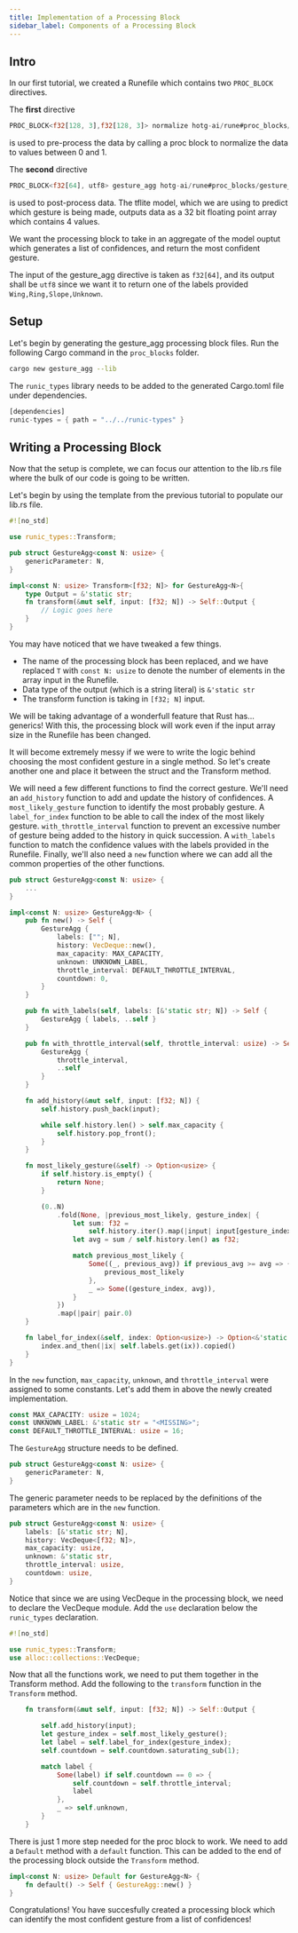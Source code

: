 ```yaml
---
title: Implementation of a Processing Block
sidebar_label: Components of a Processing Block
---
```


## Intro

In our first tutorial, we created a Runefile which contains two `PROC_BLOCK` directives.

The **first** directive

```rust
PROC_BLOCK<f32[128, 3],f32[128, 3]> normalize hotg-ai/rune#proc_blocks/normalize
```

is used to pre-process the data by calling a proc block to normalize the data to values between 0 and 1.

The **second** directive

```rust
PROC_BLOCK<f32[64], utf8> gesture_agg hotg-ai/rune#proc_blocks/gesture_agg --labels=Wing,Ring,Slope,Unknown
```

is used to post-process data. The tflite model, which we are using to predict which gesture is being made, outputs data as a 32 bit floating point array which contains 4 values.

We want the processing block to take in an aggregate of the model ouptut which generates a list of confidences, and return the most confident gesture.

The input of the gesture_agg directive is taken as `f32[64]`, and its output shall be `utf8` since we want it to return one of the labels provided `Wing,Ring,Slope,Unknown`.

## Setup

Let's begin by generating the gesture_agg processing block files. Run the following Cargo command in the `proc_blocks` folder.

```bash
cargo new gesture_agg --lib
```

The `runic_types` library needs to be added to the generated Cargo.toml file under dependencies.

```rust
[dependencies]
runic-types = { path = "../../runic-types" }
```

## Writing a Processing Block

Now that the setup is complete, we can focus our attention to the lib.rs file where the bulk of our code is going to be written.

Let's begin by using the template from the previous tutorial to populate our lib.rs file.

```rust
#![no_std]

use runic_types::Transform;

pub struct GestureAgg<const N: usize> {
    genericParameter: N,
}

impl<const N: usize> Transform<[f32; N]> for GestureAgg<N>{
    type Output = &'static str;
    fn transform(&mut self, input: [f32; N]) -> Self::Output {
        // Logic goes here
    }
}
```

You may have noticed that we have tweaked a few things.

- The name of the processing block has been replaced, and we have replaced `T` with `const N: usize` to denote the number of elements in the array input in the Runefile.
- Data type of the output (which is a string literal) is `&'static str`
- The transform function is taking in `[f32; N]` input.

We will be taking advantage of a wonderfull feature that Rust has... generics! With this, the processing block will work even if the input array size in the Runefile has been changed.

It will become extremely messy if we were to write the logic behind choosing the most confident gesture in a single method. So let's create another one and place it between the struct and the Transform method.

We will need a few different functions to find the correct gesture. We'll need an `add_history` function to add and update the history of confidences. A `most_likely_gesture` function to identify the most probably gesture. A `label_for_index` function to be able to call the index of the most likely gesture. `with_throttle_interval` function to prevent an excessive number of gesture being added to the history in quick succession. A `with_labels` function to match the confidence values with the labels provided in the Runefile. Finally, we'll also need a `new` function where we can add all the common properties of the other functions.

```rust
pub struct GestureAgg<const N: usize> {
    ...
}

impl<const N: usize> GestureAgg<N> {
    pub fn new() -> Self {
        GestureAgg {
            labels: [""; N],
            history: VecDeque::new(),
            max_capacity: MAX_CAPACITY,
            unknown: UNKNOWN_LABEL,
            throttle_interval: DEFAULT_THROTTLE_INTERVAL,
            countdown: 0,
        }
    }

    pub fn with_labels(self, labels: [&'static str; N]) -> Self {
        GestureAgg { labels, ..self }
    }

    pub fn with_throttle_interval(self, throttle_interval: usize) -> Self {
        GestureAgg {
            throttle_interval,
            ..self
        }
    }

    fn add_history(&mut self, input: [f32; N]) {
        self.history.push_back(input);

        while self.history.len() > self.max_capacity {
            self.history.pop_front();
        }
    }

    fn most_likely_gesture(&self) -> Option<usize> {
        if self.history.is_empty() {
            return None;
        }

        (0..N)
            .fold(None, |previous_most_likely, gesture_index| {
                let sum: f32 =
                    self.history.iter().map(|input| input[gesture_index]).sum();
                let avg = sum / self.history.len() as f32;

                match previous_most_likely {
                    Some((_, previous_avg)) if previous_avg >= avg => {
                        previous_most_likely
                    },
                    _ => Some((gesture_index, avg)),
                }
            })
            .map(|pair| pair.0)
    }

    fn label_for_index(&self, index: Option<usize>) -> Option<&'static str> {
        index.and_then(|ix| self.labels.get(ix)).copied()
    }
}
```

In the `new` function, `max_capacity`, `unknown`, and `throttle_interval` were assigned to some constants. Let's add them in above the newly created implementation.

```rust
const MAX_CAPACITY: usize = 1024;
const UNKNOWN_LABEL: &'static str = "<MISSING>";
const DEFAULT_THROTTLE_INTERVAL: usize = 16;
```

The `GestureAgg` structure needs to be defined.

```rust
pub struct GestureAgg<const N: usize> {
    genericParameter: N,
}
```

The generic parameter needs to be replaced by the definitions of the parameters which are in the `new` function.

```rust
pub struct GestureAgg<const N: usize> {
    labels: [&'static str; N],
    history: VecDeque<[f32; N]>,
    max_capacity: usize,
    unknown: &'static str,
    throttle_interval: usize,
    countdown: usize,
}
```

Notice that since we are using VecDeque in the processing block, we need to declare the VecDeque module. Add the `use` declaration below the `runic_types` declaration.

```rust
#![no_std]

use runic_types::Transform;
use alloc::collections::VecDeque;
```

Now that all the functions work, we need to put them together in the Transform method. Add the following to the `transform` function in the `Transform` method.

```rust
    fn transform(&mut self, input: [f32; N]) -> Self::Output {

        self.add_history(input);
        let gesture_index = self.most_likely_gesture();
        let label = self.label_for_index(gesture_index);
        self.countdown = self.countdown.saturating_sub(1);

        match label {
            Some(label) if self.countdown == 0 => {
                self.countdown = self.throttle_interval;
                label
            },
            _ => self.unknown,
        }
    }
```

There is just 1 more step needed for the proc block to work. We need to add a `Default` method with a `default` function. This can be added to the end of the processing block outside the `Transform` method.

```rust
impl<const N: usize> Default for GestureAgg<N> {
    fn default() -> Self { GestureAgg::new() }
}
```

Congratulations! You have succesfully created a processing block which can identify the most confident gesture from a list of confidences!
